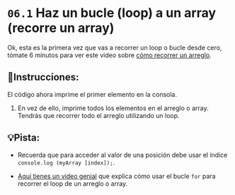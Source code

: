 # `06.1` Haz un bucle (loop) a un array (recorre un array)

Ok, esta es la primera vez que vas a recorrer un loop o bucle desde cero, tómate 6 minutos para ver este video sobre  [cómo recorrer un arreglo](https://www.youtube.com/watch?v=24Wpg6njlYI).

## 📝Instrucciones:

El código ahora imprime el primer elemento en la consola. 

1. En vez de ello, imprime todos los elementos en el arreglo o array. Tendrás que recorrer todo el arreglo utilizando un loop.

## 💡Pista:

+ Recuerda que para acceder al valor de una posición debe usar el índice `console.log (myArray [index]);`.

+ [Aquí tienes un video genial](https://www.youtube.com/watch?v=24Wpg6njlYI) que explica cómo usar el bucle `for` para recorrer el loop de un arreglo o array.